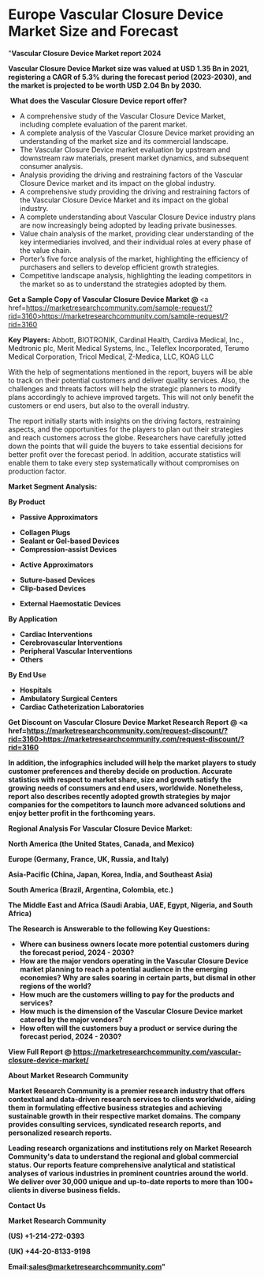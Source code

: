 # Europe Vascular Closure Device Market Size and Forecast
"<strong>Vascular Closure Device Market report 2024</strong>

<strong>Vascular Closure Device Market size was valued at USD 1.35 Bn in 2021, registering a CAGR of 5.3% during the forecast period (2023-2030), and the market is projected to be worth USD 2.04 Bn by 2030.</strong>

 <strong><b>What does the Vascular Closure Device report offer?</b></strong>
<ul>
  <li>A comprehensive study of the Vascular Closure Device Market, including complete evaluation of the parent market.</li>
  <li>A complete analysis of the Vascular Closure Device market providing an understanding of the market size and its commercial landscape.</li>
  <li>The Vascular Closure Device market evaluation by upstream and downstream raw materials, present market dynamics, and subsequent consumer analysis.</li>
  <li>Analysis providing the driving and restraining factors of the Vascular Closure Device market and its impact on the global industry.</li>
  <li>A comprehensive study providing the driving and restraining factors of the Vascular Closure Device Market and its impact on the global industry.</li>
  <li>A complete understanding about Vascular Closure Device industry plans are now increasingly being adopted by leading private businesses.</li>
  <li>Value chain analysis of the market, providing clear understanding of the key intermediaries involved, and their individual roles at every phase of the value chain.</li>
  <li>Porter’s five force analysis of the market, highlighting the efficiency of purchasers and sellers to develop efficient growth strategies.</li>
  <li>Competitive landscape analysis, highlighting the leading competitors in the market so as to understand the strategies adopted by them.</li>
</ul>

<strong>Get a Sample Copy of Vascular Closure Device Market @ </strong><a href=https://marketresearchcommunity.com/sample-request/?rid=3160><u>https://marketresearchcommunity.com/sample-request/?rid=3160</u></a>

<strong>Key Players:</strong> 
Abbott, BIOTRONIK, Cardinal Health, Cardiva Medical, Inc., Medtronic plc, Merit Medical Systems, Inc., Teleflex Incorporated, Terumo Medical Corporation, Tricol Medical, Z-Medica, LLC, KOAG LLC

With the help of segmentations mentioned in the report, buyers will be able to track on their potential customers and deliver quality services. Also, the challenges and threats factors will help the strategic planners to modify plans accordingly to achieve improved targets. This will not only benefit the customers or end users, but also to the overall industry.

The report initially starts with insights on the driving factors, restraining aspects, and the opportunities for the players to plan out their strategies and reach customers across the globe. Researchers have carefully jotted down the points that will guide the buyers to take essential decisions for better profit over the forecast period. In addition, accurate statistics will enable them to take every step systematically without compromises on production factor.

<strong>Market Segment Analysis:</strong>


<strong><strong>By Product</strong></h4>
<ul>
 	<li>Passive Approximators</li>
</ul>
<ul>
 	<li>Collagen Plugs</li>
 	<li>Sealant or Gel-based Devices</li>
 	<li>Compression-assist Devices</li>
</ul>
<ul>
 	<li>Active Approximators</li>
</ul>
<ul>
 	<li>Suture-based Devices</li>
 	<li>Clip-based Devices</li>
</ul>
<ul>
 	<li>External Haemostatic Devices</li>
</ul>
<strong><strong>By Application</strong></h4>
<ul>
 	<li>Cardiac Interventions</li>
 	<li>Cerebrovascular Interventions</li>
 	<li>Peripheral Vascular Interventions</li>
 	<li>Others</li>
</ul>
<strong><strong>By End Use</strong></h3>
<ul>
 	<li>Hospitals</li>
 	<li>Ambulatory Surgical Centers</li>
 	<li>Cardiac Catheterization Laboratories</li>
</ul>
<strong>

<strong>Get Discount on Vascular Closure Device Market Research Report @ </b></strong><a href=https://marketresearchcommunity.com/request-discount/?rid=3160><u>https://marketresearchcommunity.com/request-discount/?rid=3160</u></a>

In addition, the infographics included will help the market players to study customer preferences and thereby decide on production. Accurate statistics with respect to market share, size and growth satisfy the growing needs of consumers and end users, worldwide. Nonetheless, report also describes recently adopted growth strategies by major companies for the competitors to launch more advanced solutions and enjoy better profit in the forthcoming years.

<strong>Regional Analysis For Vascular Closure Device Market:</strong>

<strong>North America</strong> (the United States, Canada, and Mexico)

<strong>Europe</strong> (Germany, France, UK, Russia, and Italy)

<strong>Asia-Pacific</strong> (China, Japan, Korea, India, and Southeast Asia)

<strong>South America</strong> (Brazil, Argentina, Colombia, etc.)

<strong>The Middle East and Africa</strong> (Saudi Arabia, UAE, Egypt, Nigeria, and South Africa)

<strong>The Research is Answerable to the following Key Questions:</strong>
<ul>
 	<li>Where can business owners locate more potential customers during the forecast period, 2024 - 2030?</li>
 	<li>How are the major vendors operating in the Vascular Closure Device market planning to reach a potential audience in the emerging economies? Why are sales soaring in certain parts, but dismal in other regions of the world?</li>
 	<li>How much are the customers willing to pay for the products and services?</li>
 	<li>How much is the dimension of the Vascular Closure Device market catered by the major vendors?</li>
 	<li>How often will the customers buy a product or service during the forecast period, 2024 - 2030?</li>
</ul>

<strong>View Full Report @</strong> <a href=https://marketresearchcommunity.com/vascular-closure-device-market/>https://marketresearchcommunity.com/vascular-closure-device-market/</a>

<strong>About Market Research Community</strong>

Market Research Community is a premier research industry that offers contextual and data-driven research services to clients worldwide, aiding them in formulating effective business strategies and achieving sustainable growth in their respective market domains. The company provides consulting services, syndicated research reports, and personalized research reports.

Leading research organizations and institutions rely on Market Research Community's data to understand the regional and global commercial status. Our reports feature comprehensive analytical and statistical analyses of various industries in prominent countries around the world. We deliver over 30,000 unique and up-to-date reports to more than 100+ clients in diverse business fields.

<strong>Contact Us</strong>

<strong>Market Research Community</strong>

(US) +1-214-272-0393

(UK) +44-20-8133-9198

<strong>Email:</strong>sales@marketresearchcommunity.com"
